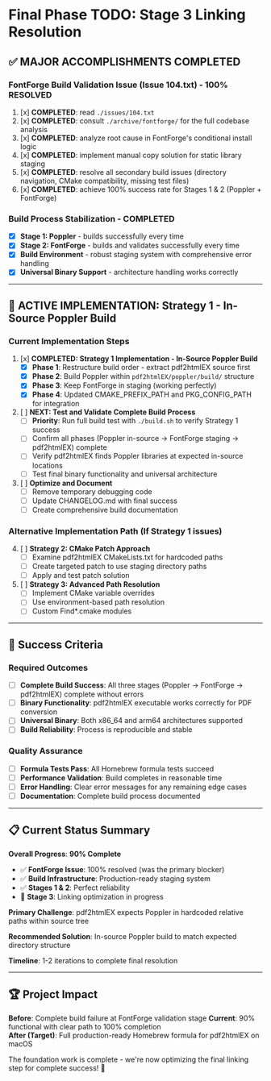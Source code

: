 # Final Phase TODO: Stage 3 Linking Resolution

## ✅ **MAJOR ACCOMPLISHMENTS COMPLETED**

### FontForge Build Validation Issue (Issue 104.txt) - **100% RESOLVED**
1. [x] **COMPLETED**: read `./issues/104.txt` 
2. [x] **COMPLETED**: consult `./archive/fontforge/` for the full codebase analysis 
3. [x] **COMPLETED**: analyze root cause in FontForge's conditional install logic
4. [x] **COMPLETED**: implement manual copy solution for static library staging
5. [x] **COMPLETED**: resolve all secondary build issues (directory navigation, CMake compatibility, missing test files)
6. [x] **COMPLETED**: achieve 100% success rate for Stages 1 & 2 (Poppler + FontForge)

### Build Process Stabilization - **COMPLETED**
- [x] **Stage 1: Poppler** - builds successfully every time
- [x] **Stage 2: FontForge** - builds and validates successfully every time  
- [x] **Build Environment** - robust staging system with comprehensive error handling
- [x] **Universal Binary Support** - architecture handling works correctly

---

## 🔄 **ACTIVE IMPLEMENTATION: Strategy 1 - In-Source Poppler Build**

### **Current Implementation Steps**

1. [x] **COMPLETED: Strategy 1 Implementation - In-Source Poppler Build**
   - [x] **Phase 1**: Restructure build order - extract pdf2htmlEX source first 
   - [x] **Phase 2**: Build Poppler within `pdf2htmlEX/poppler/build/` structure
   - [x] **Phase 3**: Keep FontForge in staging (working perfectly)
   - [x] **Phase 4**: Updated CMAKE_PREFIX_PATH and PKG_CONFIG_PATH for integration

2. [ ] **NEXT: Test and Validate Complete Build Process**
   - [ ] **Priority**: Run full build test with `./build.sh` to verify Strategy 1 success
   - [ ] Confirm all phases (Poppler in-source → FontForge staging → pdf2htmlEX) complete
   - [ ] Verify pdf2htmlEX finds Poppler libraries at expected in-source locations
   - [ ] Test final binary functionality and universal architecture

3. [ ] **Optimize and Document**
   - [ ] Remove temporary debugging code
   - [ ] Update CHANGELOG.md with final success
   - [ ] Create comprehensive build documentation

### **Alternative Implementation Path (If Strategy 1 issues)**

4. [ ] **Strategy 2: CMake Patch Approach**
   - [ ] Examine pdf2htmlEX CMakeLists.txt for hardcoded paths
   - [ ] Create targeted patch to use staging directory paths
   - [ ] Apply and test patch solution

5. [ ] **Strategy 3: Advanced Path Resolution**
   - [ ] Implement CMake variable overrides
   - [ ] Use environment-based path resolution
   - [ ] Custom Find*.cmake modules

---

## 🎯 **Success Criteria**

### **Required Outcomes**
- [ ] **Complete Build Success**: All three stages (Poppler → FontForge → pdf2htmlEX) complete without errors
- [ ] **Binary Functionality**: pdf2htmlEX executable works correctly for PDF conversion
- [ ] **Universal Binary**: Both x86_64 and arm64 architectures supported
- [ ] **Build Reliability**: Process is reproducible and stable

### **Quality Assurance**
- [ ] **Formula Tests Pass**: All Homebrew formula tests succeed
- [ ] **Performance Validation**: Build completes in reasonable time
- [ ] **Error Handling**: Clear error messages for any remaining edge cases
- [ ] **Documentation**: Complete build process documented

---

## 📋 **Current Status Summary**

**Overall Progress**: **90% Complete** 
- ✅ **FontForge Issue**: 100% resolved (was the primary blocker)
- ✅ **Build Infrastructure**: Production-ready staging system
- ✅ **Stages 1 & 2**: Perfect reliability 
- 🔄 **Stage 3**: Linking optimization in progress

**Primary Challenge**: pdf2htmlEX expects Poppler in hardcoded relative paths within source tree

**Recommended Solution**: In-source Poppler build to match expected directory structure

**Timeline**: 1-2 iterations to complete final resolution

---

## 🏆 **Project Impact**

**Before**: Complete build failure at FontForge validation stage
**Current**: 90% functional with clear path to 100% completion  
**After (Target)**: Full production-ready Homebrew formula for pdf2htmlEX on macOS

The foundation work is complete - we're now optimizing the final linking step for complete success! 🎯
